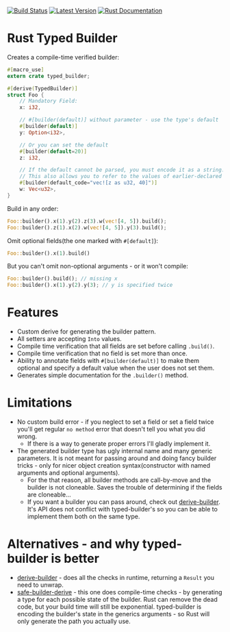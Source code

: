 [![Build Status](https://api.travis-ci.org/idanarye/rust-typed-builder.svg?branch=master)](https://travis-ci.org/idanarye/rust-typed-builder)
[![Latest Version](https://img.shields.io/crates/v/typed-builder.svg)](https://crates.io/crates/typed-builder)
[![Rust Documentation](https://img.shields.io/badge/api-rustdoc-blue.svg)](https://idanarye.github.io/rust-typed-builder/)

# Rust Typed Builder

Creates a compile-time verified builder:

```rust
#[macro_use]
extern crate typed_builder;

#[derive(TypedBuilder)]
struct Foo {
    // Mandatory Field:
    x: i32,

    // #[builder(default)] without parameter - use the type's default
    #[builder(default)]
    y: Option<i32>,

    // Or you can set the default
    #[builder(default=20)]
    z: i32,

    // If the default cannot be parsed, you must encode it as a string.
    // This also allows you to refer to the values of earlier-declared fields.
    #[builder(default_code="vec![z as u32, 40]")]
    w: Vec<u32>,
}
```

Build in any order:
```rust
Foo::builder().x(1).y(2).z(3).w(vec![4, 5]).build();
Foo::builder().z(1).x(2).w(vec![4, 5]).y(3).build();
```

Omit optional fields(the one marked with `#[default]`):
```rust
Foo::builder().x(1).build()
```

But you can't omit non-optional arguments - or it won't compile:
```rust
Foo::builder().build(); // missing x
Foo::builder().x(1).y(2).y(3); // y is specified twice
```

# Features

* Custom derive for generating the builder pattern.
* All setters are accepting `Into` values.
* Compile time verification that all fields are set before calling `.build()`.
* Compile time verification that no field is set more than once.
* Ability to annotate fields with `#[builder(default)]` to make them optional and specify a default value when the user does not set them.
* Generates simple documentation for the `.builder()` method.

# Limitations

* No custom build error - if you neglect to set a field or set a field twice you'll get regular `no method` error that doesn't tell you what you did wrong.
    * If there is a way to generate proper errors I'll gladly implement it.
* The generated builder type has ugly internal name and many generic parameters. It is not meant for passing around and doing fancy builder tricks - only for nicer object creation syntax(constructor with named arguments and optional arguments).
    * For the that reason, all builder methods are call-by-move and the builder is not cloneable. Saves the trouble of determining if the fields are cloneable...
    * If you want a builder you can pass around, check out [derive-builder](https://crates.io/crates/derive_builder). It's API does not conflict with typed-builder's so you can be able to implement them both on the same type.

# Alternatives - and why typed-builder is better

* [derive-builder](https://crates.io/crates/derive_builder) - does all the checks in runtime, returning a `Result` you need to unwrap.
* [safe-builder-derive](https://crates.io/crates/safe-builder-derive) - this one does compile-time checks - by generating a type for each possible state of the builder. Rust can remove the dead code, but your build time will still be exponential. typed-builder is encoding the builder's state in the generics arguments - so Rust will only generate the path you actually use.
